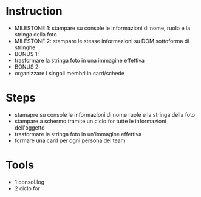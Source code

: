# Instruction
- MILESTONE 1:
 stampare su console le informazioni di nome, ruolo e la stringa della foto
- MILESTONE 2:
  stampare le stesse informazioni su DOM sottoforma di stringhe
- BONUS 1:
- trasformare la stringa foto in una immagine effettiva
- BONUS 2:
- organizzare i singoli membri in card/schede


# Steps
- stamapre su console le informazioni di nome ruole e la stringa della foto 
- stampare a schermo tramite un ciclo for tutte le informazioni dell'oggetto
- trasformare la stringa foto in un'immagine effettiva
- formare una card per ogni persona del team


# Tools
- 1 consol.log
- 2 ciclo for